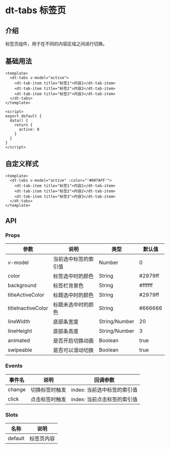 # dt-tabs 标签页

## 介绍

标签页组件，用于在不同的内容区域之间进行切换。

## 基础用法

```vue
<template>
  <dt-tabs v-model="active">
    <dt-tab-item title="标签1">内容1</dt-tab-item>
    <dt-tab-item title="标签2">内容2</dt-tab-item>
    <dt-tab-item title="标签3">内容3</dt-tab-item>
  </dt-tabs>
</template>

<script>
export default {
  data() {
    return {
      active: 0
    }
  }
}
</script>
```

## 自定义样式

```vue
<template>
  <dt-tabs v-model="active" :color="'#007AFF'">
    <dt-tab-item title="标签1">内容1</dt-tab-item>
    <dt-tab-item title="标签2">内容2</dt-tab-item>
    <dt-tab-item title="标签3">内容3</dt-tab-item>
  </dt-tabs>
</template>
```

## API

### Props

| 参数 | 说明 | 类型 | 默认值 |
|------|------|------|--------|
| v-model | 当前选中标签的索引值 | Number | 0 |
| color | 标签选中时的颜色 | String | #2979ff |
| background | 标签栏背景色 | String | #ffffff |
| titleActiveColor | 标题选中时的颜色 | String | #2979ff |
| titleInactiveColor | 标题未选中时的颜色 | String | #666666 |
| lineWidth | 底部条宽度 | String/Number | 20 |
| lineHeight | 底部条高度 | String/Number | 3 |
| animated | 是否开启切换动画 | Boolean | true |
| swipeable | 是否可以滑动切换 | Boolean | true |

### Events

| 事件名 | 说明 | 回调参数 |
|--------|------|----------|
| change | 切换标签时触发 | index: 当前选中标签的索引值 |
| click | 点击标签时触发 | index: 当前点击标签的索引值 |

### Slots

| 名称 | 说明 |
|------|------|
| default | 标签页内容 |
